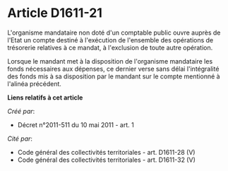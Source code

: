 # Article D1611-21

L'organisme mandataire non doté d'un comptable public ouvre auprès de l'Etat un compte destiné à l'exécution de l'ensemble
des opérations de trésorerie relatives à ce mandat, à l'exclusion de toute autre opération. 

Lorsque le mandant met à la disposition de l'organisme mandataire les fonds nécessaires aux dépenses, ce dernier verse sans
délai l'intégralité des fonds mis à sa disposition par le mandant sur le compte mentionné à l'alinéa précédent.

**Liens relatifs à cet article**

_Créé par_:

  - Décret n°2011-511 du 10 mai 2011 - art. 1

_Cité par_:

  - Code général des collectivités territoriales - art. D1611-28 (V)
  - Code général des collectivités territoriales - art. D1611-32 (V)
